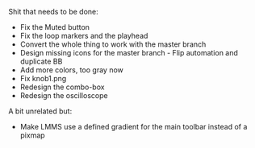 Shit that needs to be done:

* Fix the Muted button
* Fix the loop markers and the playhead
* Convert the whole thing to work with the master branch 
* Design missing icons for the master branch - Flip automation and duplicate BB 
* Add more colors, too gray now
* Fix knob1.png
* Redesign the combo-box
* Redesign the oscilloscope

A bit unrelated but:

* Make LMMS use a defined gradient for the main toolbar instead of a pixmap
